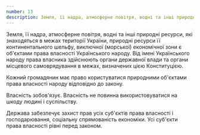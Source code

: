 ```yaml
---
number: 13
description: Земля, її надра, атмосферне повітря, водні та інші природні ресурси, які знаходяться в межах території України, природні ресурси її континентального шельфу, виключної (морської) економічної зони є об'єктами права власності Українського народу. Від імені Українського народу права власника здійснюють органи державної влади та органи місцевого самоврядування в межах, визначених цією Конституцією...
---
```


Земля, її надра, атмосферне повітря, водні та інші природні ресурси, які знаходяться в межах території України, природні
ресурси її континентального шельфу, виключної (морської) економічної зони є об'єктами права власності Українського
народу. Від імені Українського народу права власника здійснюють органи державної влади та органи місцевого
самоврядування в межах, визначених цією Конституцією.

Кожний громадянин має право користуватися природними об'єктами права власності народу відповідно до закону.

Власність зобов'язує. Власність не повинна використовуватися на шкоду людині і суспільству.

Держава забезпечує захист прав усіх суб'єктів права власності і господарювання, соціальну спрямованість економіки. Усі
суб'єкти права власності рівні перед законом.
